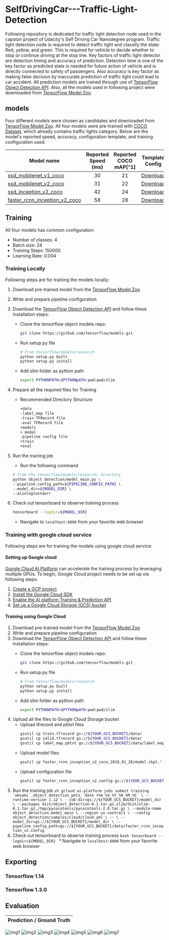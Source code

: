 # SelfDrivingCar---Traffic-Light-Detection
Following repository is dedicated for traffic light detection node used in the capston project of Udacity's Self Driving Car Nanodegree program.
Traffic light detection node is required to detect traffic light and classify the state: Red, yellow, and green. This is required for vehicle to decide whether to stop or continue driving at the stop line.
Key factors of traffic light detector are detection timing and accuracy of prediction. Detection time is one of the key factor as predicted state is needed for future action of vehicle and is directly connected to safety of passengers. Also accuracy is key factor as making false decision by inaccurate prediction of traffic light could lead to car accident.
All prediction models are trained through use of [TensorFlow Object Detection API](https://github.com/tensorflow/models/tree/master/research/object_detection). Also, all the models used in following project were downloaded from [TensorFlow Model Zoo](https://github.com/tensorflow/models/blob/master/research/object_detection/g3doc/detection_model_zoo.md).
## models
Four different models were chosen as candidates and downloaded from [TensorFlow Model Zoo](https://github.com/tensorflow/models/blob/master/research/object_detection/g3doc/detection_model_zoo.md). All four models were pre-trained with [COCO Dataset](http://cocodataset.org/), which already contains traffic lights category. Below are the model's reported speed, accuracy, configuration template, and training configuration used.

| Model name  | Reported Speed (ms) | Reported COCO mAP[^1] | Template Config | Used Config |
| ------------ | :--------------: | :--------------: | :--------------: | :--------------: |
| [ssd_mobilenet_v1_coco](http://download.tensorflow.org/models/object_detection/ssd_mobilenet_v1_coco_2018_01_28.tar.gz) | 30 | 21 | [Download](https://raw.githubusercontent.com/tensorflow/models/master/research/object_detection/samples/configs/ssd_mobilenet_v1_coco.config) | [Download](https://raw.githubusercontent.com/KibaekJeong/SelfDrivingCar---Traffic-Light-Detectioon/master/configs/ssd_mobilenet_v1.config)
| [ssd_mobilenet_v2_coco](http://download.tensorflow.org/models/object_detection/ssd_mobilenet_v2_coco_2018_03_29.tar.gz) | 31 | 22 | [Download](https://raw.githubusercontent.com/tensorflow/models/master/research/object_detection/samples/configs/ssd_mobilenet_v2_coco.config) | [Download](https://raw.githubusercontent.com/KibaekJeong/SelfDrivingCar---Traffic-Light-Detectioon/master/configs/ssd_mobilenet_v2.config)
| [ssd_inception_v2_coco](http://download.tensorflow.org/models/object_detection/ssd_inception_v2_coco_2018_01_28.tar.gz) | 42 | 24 | [Download](https://raw.githubusercontent.com/tensorflow/models/master/research/object_detection/samples/configs/ssd_inception_v2_coco.config) | [Download](https://raw.githubusercontent.com/KibaekJeong/SelfDrivingCar---Traffic-Light-Detectioon/master/configs/ssd_inception_v2.config)
| [faster_rcnn_inception_v2_coco](http://download.tensorflow.org/models/object_detection/faster_rcnn_inception_v2_coco_2018_01_28.tar.gz) | 58 | 28 | [Download](https://raw.githubusercontent.com/tensorflow/models/master/research/object_detection/samples/configs/faster_rcnn_inception_v2_coco.config) | [Download](https://raw.githubusercontent.com/KibaekJeong/SelfDrivingCar---Traffic-Light-Detectioon/master/configs/faster_rcnn_inception_v2.config)



## Training
All four models has common  configuration:
* Number of classes: 4
* Batch size: 24
* Training Steps: 150000
* Learning Rate: 0.004

### Training Locally
Following steps are for training the models locally:
1. Download pre-trained model from the [TensorFlow Model Zoo](https://github.com/tensorflow/models/blob/master/research/object_detection/g3doc/detection_model_zoo.md)
2. Write and prepare pipeline configuration
3. Download the [TensorFlow Object Detection API](https://github.com/tensorflow/models/tree/master/research/object_detection) and follow these installation steps:
      * Clone the tensorflow object models repo:

           ```sh
           git clone https://github.com/tensorflow/models.git
           ```
      * Run setup.py file

          ```sh
          # From tensorflow/models/research
          python setup.py built
          python setup.py install
          ```
      * Add slim folder as python path

          ```sh
          export PYTHONPATH=$PYTHONpATH:pwd:pwd/slim
          ```
4. Prepare all the required files for Training
      * Recommended Directory Structure

          ```sh
          +data
          -label_map file
          -train TFRecord file
          -eval TFRecord file
          +models
          + model
          -pipeline config file
          +train
          +eval
          ```
5. Run the training job
      * Run the following command
      ```sh
      # From the tensorflow/models/research/ directory
      python object_detection/model_main.py \
      --pipeline_config_path=${PIPELINE_CONFIG_PATH} \
      --model_dir=${MODEL_DIR} \
      --alsologtostderr
      ```

6. Check out tensorboard to observe training process
      ```bash
      tensorboard --logdir=${MODEL_DIR}
      ```
      * Navigate to `localhost:6006` from your favorite web browser


### Training with google cloud service
Following steps are for training the models using google cloud service:

#### Setting up Google cloud
[Google Cloud AI Platform](https://cloud.google.com/products/ai/) can accelerate the training process by leveraging multiple GPUs. To begin, Google Cloud project needs to be set up via following steps:
1. [Create a GCP project](https://cloud.google.com/resource-manager/docs/creating-managing-projects)
2. [Install the Google Cloud SDK](https://cloud.google.com/sdk/install)
3. [Enable the AI platform Training & Prediction API](https://console.cloud.google.com/flows/enableapi?apiid=ml.googleapis.com,compute_component&_ga=1.73374291.1570145678.1496689256)
4. [Set up a Google Cloud Storage (GCS) bucket](https://cloud.google.com/storage/docs/creating-buckets)

#### Training using Google Cloud
1. Download pre-trained model from the [TensorFlow Model Zoo](https://github.com/tensorflow/models/blob/master/research/object_detection/g3doc/detection_model_zoo.md)
2. Write and prepare pipeline configuration
3. Download the [TensorFlow Object Detection API](https://github.com/tensorflow/models/tree/master/research/object_detection) and follow these installation steps:
      * Clone the tensorflow object models repo:

           ```sh
           git clone https://github.com/tensorflow/models.git
           ```
      * Run setup.py file

          ```sh
          # From tensorflow/models/research
          python setup.py built
          python setup.py install
          ```
      * Add slim folder as python path

          ```sh
          export PYTHONPATH=$PYTHONpATH:pwd:pwd/slim
          ```
4. Upload all the files to Google Cloud Storage bucket
      * Upload tfrecord and pbtxt files
          ```sh
          gsutil cp train.tfrecord gs://${YOUR_GCS_BUCKET}/data/
          gsutil cp valid.tfrecord gs://${YOUR_GCS_BUCKET}/data/
          gsutil cp label_map.pbtxt gs://${YOUR_GCS_BUCKET}/data/label_map.pbtxt
          ```
      * Upload model files
          ```sh
          gsutil cp faster_rcnn_inception_v2_coco_2018_01_28/model.ckpt.* gs://${YOUR_GCS_BUCKET}/data/
          ```
      * Upload configuration file
          ```sh
          gsutil cp faster_rcnn_inception_v2.config gs://${YOUR_GCS_BUCKET}/data/faster_rcnn_inception_v2.config
          ```
5. Run the training job
          ```sh
          gcloud ai-platform jobs submit training `whoami`_object_detection_pets_`date +%m_%d_%Y_%H_%M_%S` \
              --runtime-version 1.12 \
              --job-dir=gs://${YOUR_GCS_BUCKET}/model_dir \
              --packages dist/object_detection-0.1.tar.gz,slim/dist/slim-0.1.tar.gz,/tmp/pycocotools/pycocotools-2.0.tar.gz \
              --module-name object_detection.model_main \
              --region us-central1 \
              --config object_detection/samples/cloud/cloud.yml \
              -- \
              --model_dir=gs://${YOUR_GCS_BUCKET}/model_dir \
              --pipeline_config_path=gs://${YOUR_GCS_BUCKET}/data/faster_rcnn_inception_v2.config
          ```
6. Check out tensorboard to observe training process
          ```bash
          tensorboard --logdir=${MODEL_DIR}
          ```
          * Navigate to `localhost:6006` from your favorite web browser          

## Exporting
### Tensorflow 1.14

### Tensorflow 1.3.0

## Evaluation
| Prediction      /     Ground Truth |
| -----------------------------------|
![img1](./imgs/1.png)
![img2](./imgs/2.png)
![img3](./imgs/3.png)
![img4](./imgs/4.png)
![img5](./imgs/5.png)
![img6](./imgs/6.png)
![img7](./imgs/7.png)
